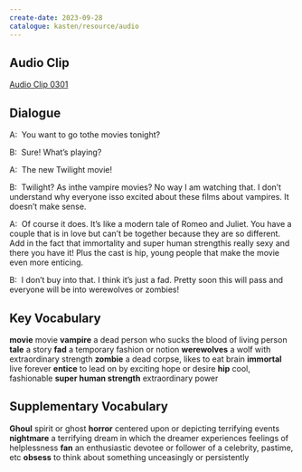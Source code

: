 ```yaml
---
create-date: 2023-09-28
catalogue: kasten/resource/audio
---
```


## Audio Clip
[Audio Clip 0301](https://archive.org/download/englishpod_all/englishpod_0301dg.mp3)

## Dialogue
A:  You want to go tothe movies tonight? 

B:  Sure! What’s playing? 

A:  The new Twilight movie! 

B:  Twilight? As inthe vampire movies? No way I am watching that. I don’t understand why everyone isso excited about these films about vampires. It doesn’t make sense. 

A:  Of course it does. It’s like a modern tale of Romeo and Juliet. You have a couple that is in love but can’t be together because they are so different. Add in the fact that immortality and super human strengthis really sexy and there you have it! Plus the cast is hip, young people that make the movie even more enticing. 

B:  I don’t buy into that. I think it’s just a fad. Pretty soon this will pass and everyone will be into werewolves or zombies! 

## Key Vocabulary
**movie**                     movie
**vampire**                   a dead person who sucks the blood of living person
**tale**                      a story
**fad**                       a temporary fashion or notion
**werewolves**                a wolf with extraordinary strength
**zombie**                    a dead corpse, likes to eat brain
**immortal**                  live forever
**entice**                    to lead on by exciting hope or desire
**hip**                       cool, fashionable
**super human strength**      extraordinary power

## Supplementary Vocabulary
**Ghoul**          spirit or ghost
**horror**         centered upon or depicting terrifying events
**nightmare**      a terrifying dream in which the dreamer experiences feelings of helplessness
**fan**            an enthusiastic devotee or follower of a celebrity, pastime, etc
**obsess**         to think about something unceasingly or persistently
